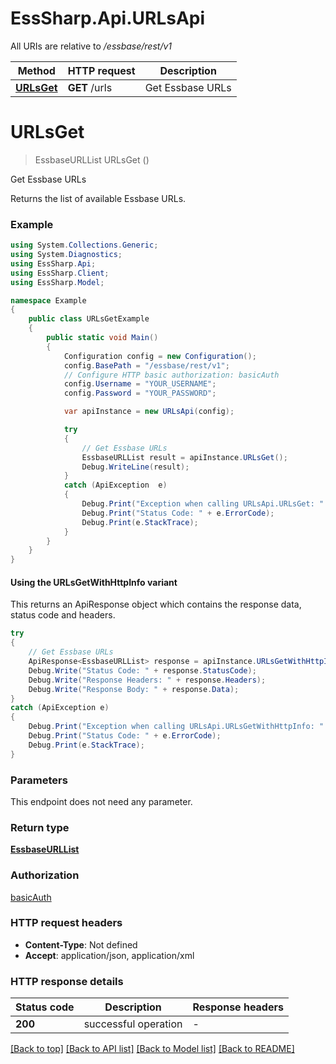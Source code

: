 # EssSharp.Api.URLsApi

All URIs are relative to */essbase/rest/v1*

| Method | HTTP request | Description |
|--------|--------------|-------------|
| [**URLsGet**](URLsApi.md#urlsget) | **GET** /urls | Get Essbase URLs |

<a name="urlsget"></a>
# **URLsGet**
> EssbaseURLList URLsGet ()

Get Essbase URLs

<p>Returns the list of available Essbase URLs.</p>

### Example
```csharp
using System.Collections.Generic;
using System.Diagnostics;
using EssSharp.Api;
using EssSharp.Client;
using EssSharp.Model;

namespace Example
{
    public class URLsGetExample
    {
        public static void Main()
        {
            Configuration config = new Configuration();
            config.BasePath = "/essbase/rest/v1";
            // Configure HTTP basic authorization: basicAuth
            config.Username = "YOUR_USERNAME";
            config.Password = "YOUR_PASSWORD";

            var apiInstance = new URLsApi(config);

            try
            {
                // Get Essbase URLs
                EssbaseURLList result = apiInstance.URLsGet();
                Debug.WriteLine(result);
            }
            catch (ApiException  e)
            {
                Debug.Print("Exception when calling URLsApi.URLsGet: " + e.Message);
                Debug.Print("Status Code: " + e.ErrorCode);
                Debug.Print(e.StackTrace);
            }
        }
    }
}
```

#### Using the URLsGetWithHttpInfo variant
This returns an ApiResponse object which contains the response data, status code and headers.

```csharp
try
{
    // Get Essbase URLs
    ApiResponse<EssbaseURLList> response = apiInstance.URLsGetWithHttpInfo();
    Debug.Write("Status Code: " + response.StatusCode);
    Debug.Write("Response Headers: " + response.Headers);
    Debug.Write("Response Body: " + response.Data);
}
catch (ApiException e)
{
    Debug.Print("Exception when calling URLsApi.URLsGetWithHttpInfo: " + e.Message);
    Debug.Print("Status Code: " + e.ErrorCode);
    Debug.Print(e.StackTrace);
}
```

### Parameters
This endpoint does not need any parameter.
### Return type

[**EssbaseURLList**](EssbaseURLList.md)

### Authorization

[basicAuth](../README.md#basicAuth)

### HTTP request headers

 - **Content-Type**: Not defined
 - **Accept**: application/json, application/xml


### HTTP response details
| Status code | Description | Response headers |
|-------------|-------------|------------------|
| **200** | successful operation |  -  |

[[Back to top]](#) [[Back to API list]](../README.md#documentation-for-api-endpoints) [[Back to Model list]](../README.md#documentation-for-models) [[Back to README]](../README.md)

